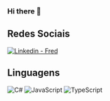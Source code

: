 ### Hi there 👋

<!--
**fredso82/fredso82** is a ✨ _special_ ✨ repository because its `README.md` (this file) appears on your GitHub profile.

Here are some ideas to get you started:

- 🔭 I’m currently working on ...
- 🌱 I’m currently learning ...
- 👯 I’m looking to collaborate on ...
- 🤔 I’m looking for help with ...
- 💬 Ask me about ...
- 📫 How to reach me: ...
- 😄 Pronouns: ...
- ⚡ Fun fact: ...
-->
## Redes Sociais
<p align="left">
<a href="https://www.linkedin.com/in/frederico-oliveira-19424734/" target="blank"><img src="https://skillicons.dev/icons?i=linkedin" alt="Linkedin - Fred" /></a>
</p>

## Linguagens
![C#](https://skillicons.dev/icons?i=cs)
![JavaScript](https://skillicons.dev/icons?i=javascript)
![TypeScript](https://skillicons.dev/icons?i=ts)
